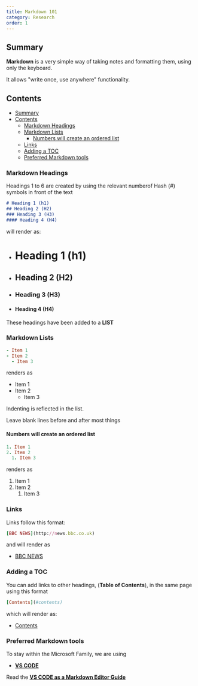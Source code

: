 ```yaml
---
title: Markdown 101
category: Research
order: 1
---
```

## Summary
**Markdown** is a very simple way of taking notes and formatting them, using only the keyboard.

It allows "write once, use anywhere" functionality. 

## Contents
- [Summary](#summary)
- [Contents](#contents)
  - [Markdown Headings](#markdown-headings)
  - [Markdown Lists](#markdown-lists)
    - [Numbers will create an ordered list](#numbers-will-create-an-ordered-list)
  - [Links](#links)
  - [Adding a TOC](#adding-a-toc)
  - [Preferred Markdown tools](#preferred-markdown-tools)

### Markdown Headings

Headings 1 to 6 are created by using the relevant numberof Hash (#) symbols in front of the text

```markdown
# Heading 1 (h1)
## Heading 2 (H2)
### Heading 3 (H3)
#### Heading 4 (H4)
```

will render as:
- # Heading 1 (h1)
- ## Heading 2 (H2)
- ### Heading 3 (H3)
- #### Heading 4 (H4)
These headings have been added to a **LIST**


### Markdown Lists

```ruby
- Item 1
- Item 2
  - Item 3
```

renders as 

- Item 1
- Item 2
  - Item 3
  
Indenting is reflected in the list. 

Leave blank lines before and after most things



#### Numbers will create an ordered list
```ruby
1. Item 1
2. Item 2
  1. Item 3
```

renders as 

1. Item 1
2. Item 2
   1. Item 3



### Links

Links follow this format:

```ruby
[BBC NEWS](http://news.bbc.co.uk)
```

and will render as

- [BBC NEWS](http://news.bbc.co.uk)



### Adding a TOC

You can add links to other headings, (**Table of Contents**), in the same page using this format

```ruby
[Contents](#contents)
```

which will render as:

- [Contents](#contents)



### Preferred Markdown tools
To stay within the Microsoft Family, we are using 
- **[VS CODE](https://code.visualstudio.com)**

Read the **[VS CODE as a Markdown Editor Guide](https://scotentsd.github.io/tutorials/Content/VSCode/)**
  

